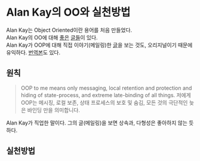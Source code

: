 # Alan Kay의 OO와 실천방법
Alan Kay는 Object Oriented이란 용어를 처음 만들었다.   
Alan Kay의 OO에 대해 [좋은](https://velog.io/@eddy_song/alan-kay-OOP) [글](https://medium.com/javascript-scene/the-forgotten-history-of-oop-88d71b9b2d9f)[들](https://wiki.c2.com/?AlanKaysDefinitionOfObjectOriented)이 있다.  
Alan Kay가 OOP에 대해 직접 이야기(메일링)한 [글](http://userpage.fu-berlin.de/~ram/pub/pub_jf47ht81Ht/doc_kay_oop_en)을 보는 것도, 오리지널이기 때문에 유익하다. [번역본](http://everdeenoop.blogspot.com/2017/01/alan-kay-oop.html)도 있다.  

## 원칙
>OOP to me means only messaging, local retention and protection and hiding of state-process, and extreme late-binding of all things.
>저에게 OOP는 메시징, 로컬 보존, 상태 프로세스의 보호 및 숨김, 모든 것의 극단적인 늦은 바인딩 만을 의미합니다.

Alan Kay가 직업한 말이다. 그의 글(메일링)을 보면 상속과, 다형성은 좋아하지 않는 듯 하다.

## 실천방법